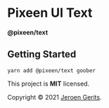 # Pixeen UI Text

**@pixeen/text**

## Getting Started 

```shell
yarn add @pixeen/text goober
```

This project is **MIT** licensed.

Copyright © 2021 [Jeroen Gerits](https://github.com/pixeen).
